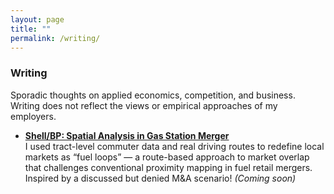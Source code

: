 ```yaml
---
layout: page
title: ""
permalink: /writing/
---
```


### Writing

Sporadic thoughts on applied economics, competition, and business. Writing does not reflect the views or empirical approaches of my employers.

- **[Shell/BP: Spatial Analysis in Gas Station Merger](#)**  
  I used tract-level commuter data and real driving routes to redefine local markets as “fuel loops” — a route-based approach to market overlap that challenges conventional proximity mapping in fuel retail mergers. Inspired by a discussed but denied M&A scenario! *(Coming soon)*
